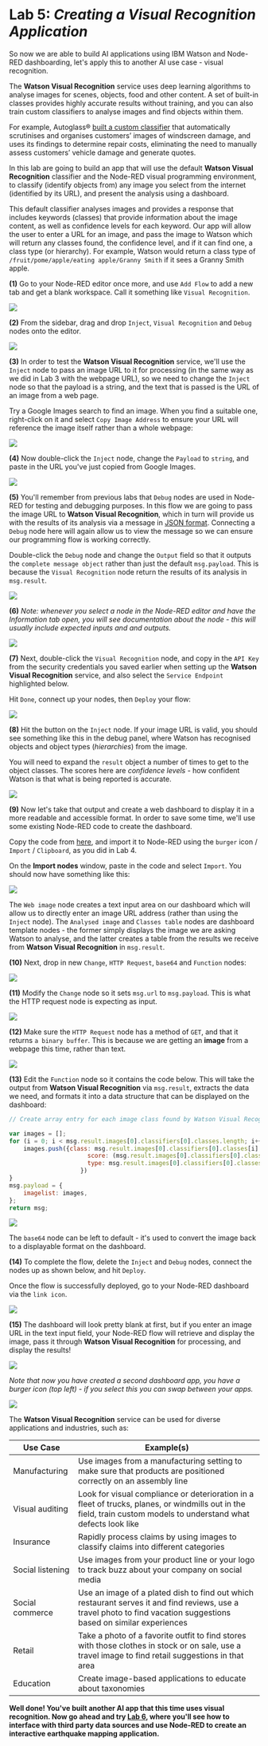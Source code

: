 # **Lab 5:** _Creating a Visual Recognition Application_
So now we are able to build AI applications using IBM Watson and Node-RED dashboarding, let's apply this to another AI use case - visual recognition.

The **Watson Visual Recognition** service uses deep learning algorithms to analyse images for scenes, objects, food and other content. A set of built-in classes provides highly accurate results without training, and you can also train custom classifiers to analyse images and find objects within them.

For example, Autoglass® [built a custom classifier](https://www.ibm.com/case-studies/autoglass-bodyrepair) that automatically scrutinises and organises customers’ images of windscreen damage, and uses its findings to determine repair costs, eliminating the need to manually assess customers’ vehicle damage and generate quotes.

In this lab are going to build an app that will use the default **Watson Visual Recognition** classifier and the Node-RED visual programming environment, to classify (identify objects from) any image you select from the internet (identified by its URL), and present the analysis using a dashboard.

This default classifier analyses images and provides a response that includes keywords (classes) that provide information about the image content, as well as confidence levels for each keyword. Our app will allow the user to enter a URL for an image, and pass the image to Watson which will return any classes found, the confidence level, and if it can find one, a class type (or hierarchy). For example, Watson would return a class type of `/fruit/pome/apple/eating apple/Granny Smith` if it sees a Granny Smith apple.

**(1)** Go to your Node-RED editor once more, and use `Add Flow` to add a new tab and get a blank workspace. Call it something like `Visual Recognition`.

![](./images/01-addflow.png)

**(2)** From the sidebar, drag and drop `Inject`, `Visual Recognition` and `Debug` nodes onto the editor.

![](./images/02-addnodes.png)

**(3)** In order to test the **Watson Visual Recognition** service, we'll use the `Inject` node to pass an image URL to it for processing (in the same way as we did in Lab 3 with the webpage URL), so we need to change the `Inject` node so that the payload is a string, and the text that is passed is the URL of an image from a web page.

Try a Google Images search to find an image. When you find a suitable one, right-click on it and select `Copy Image Address` to ensure your URL will reference the image itself rather than a whole webpage:

![](./images/03-findimage.png)

**(4)** Now double-click the `Inject` node, change the `Payload` to `string`, and paste in the URL you've just copied from Google Images.

![](./images/04-injecturl.png)

**(5)** You'll remember from previous labs that `Debug` nodes are used in Node-RED for testing and debugging purposes. In this flow we are going to pass the image URL to **Watson Visual Recognition**, which in turn will provide us with the results of its analysis via a message in [JSON format](https://www.w3schools.com/js/js_json_intro.asp). Connecting a `Debug` node here will again allow us to view the message so we can ensure our programming flow is working correctly.

Double-click the `Debug` node and change the `Output` field so that it outputs the `complete message object` rather than just the default `msg.payload`. This is because the `Visual Recognition` node return the results of its analysis in `msg.result`.

![](./images/05-debug.png)

**(6)** _Note: whenever you select a node in the Node-RED editor and have the Information tab open, you will see documentation about the node - this will usually include expected inputs and and outputs._

![](./images/06-nodedoc.png)

**(7)** Next, double-click the `Visual Recognition` node, and copy in the `API Key` from the security credentials you saved earlier when setting up the **Watson Visual Recognition** service, and also select the `Service Endpoint` highlighted below.

Hit `Done`, connect up your nodes, then `Deploy` your flow:

![](./images/07-vrconnect.png)

**(8)** Hit the button on the `Inject` node. If your image URL is valid, you should see something like this in the debug panel, where Watson has recognised objects and object types (_hierarchies_) from the image.

You will need to expand the `result` object a number of times to get to the object classes. The scores here are _confidence levels_ - how confident Watson is that what is being reported is accurate.

![](./images/08-testresults.png)

**(9)** Now let's take that output and create a web dashboard to display it in a more readable and accessible format. In order to save some time, we'll use some existing Node-RED code to create the dashboard.

Copy the code from [here](./code/visual-dashboard.json), and import it to Node-RED using the `burger` icon / `Import` / `Clipboard`, as you did in Lab 4.

On the **Import nodes** window, paste in the code and select `Import`. You should now have something like this:

![](./images/09-importcode.png)

The `Web image` node creates a text input area on our dashboard which will allow us to directly enter an image URL address (rather than using the `Inject` node). The `Analysed image` and `Classes table` nodes are dashboard template nodes - the former simply displays the image we are asking Watson to analyse, and the latter creates a table from the results we receive from **Watson Visual Recognition** in `msg.result`.

**(10)** Next, drop in new `Change`, `HTTP Request`, `base64` and `Function` nodes:

![](./images/10-othernodes.png)

**(11)** Modify the `Change` node so it sets `msg.url` to `msg.payload`. This is what the HTTP request node is expecting as input.

![](./images/11-changenode.png)

**(12)** Make sure the `HTTP Request` node has a method of `GET`, and that it returns `a binary buffer`. This is because we are getting an **image** from a webpage this time, rather than text.

![](./images/12-httpnode.png)

**(13)** Edit the `Function` node so it contains the code below. This will take the output from **Watson Visual Recognition** via `msg.result`, extracts the data we need, and formats it into a data structure that can be displayed on the dashboard:

```javascript
// Create array entry for each image class found by Watson Visual Recognition

var images = [];
for (i = 0; i < msg.result.images[0].classifiers[0].classes.length; i++) {
    images.push({class: msg.result.images[0].classifiers[0].classes[i].class,
                      score: (msg.result.images[0].classifiers[0].classes[i].score * 100).toFixed(0),
                      type: msg.result.images[0].classifiers[0].classes[i].type_hierarchy
                    })
}
msg.payload = {
    imagelist: images,
};
return msg;
```

![](./images/13-functionnode.png)

The `base64` node can be left to default - it's used to convert the image back to a displayable format on the dashboard.

**(14)** To complete the flow, delete the `Inject` and `Debug` nodes, connect the nodes up as shown below, and hit `Deploy`.

Once the flow is successfully deployed, go to your Node-RED dashboard via the `link icon`.

![](./images/14-finalflow.png)

**(15)** The dashboard will look pretty blank at first, but if you enter an image URL in the text input field, your Node-RED flow will retrieve and display the image, pass it through **Watson Visual Recognition** for processing, and display the results!

![](./images/15-vrdash.png)

_Note that now you have created a second dashboard app, you have a burger icon (top left) - if you select this you can swap between your apps._

![](./images/16-dashburger.png)

The **Watson Visual Recognition** service can be used for diverse applications and industries, such as:

Use Case  |  Example(s)
--|--
Manufacturing  |  Use images from a manufacturing setting to make sure that products are positioned correctly on an assembly line
Visual auditing  |  Look for visual compliance or deterioration in a fleet of trucks, planes, or windmills out in the field, train custom models to understand what defects look like
Insurance  |  Rapidly process claims by using images to classify claims into different categories
Social listening  |  Use images from your product line or your logo to track buzz about your company on social media
Social commerce  |  Use an image of a plated dish to find out which restaurant serves it and find reviews, use a travel photo to find vacation suggestions based on similar experiences
Retail  |  Take a photo of a favorite outfit to find stores with those clothes in stock or on sale, use a travel image to find retail suggestions in that area
Education  |  Create image-based applications to educate about taxonomies

**Well done! You've built another AI app that this time uses visual recognition. Now go ahead and try [Lab 6](../6-Earthquake), where you'll see how to interface with third party data sources and use Node-RED to create an interactive earthquake mapping application.**
